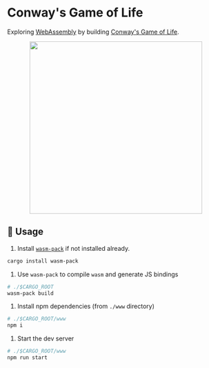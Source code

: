 # Conway's Game of Life
Exploring [WebAssembly][wasm] by building [Conway's Game of Life][gol].

<div align="center">
  <img src="https://github.com/asher-gh/conways_game_of_life_wasm/assets/74317567/9afbf808-719c-49c0-8947-8a4c3cf90ea0"
    width=400px>
</div>

[wasm]: https://webassembly.org/
[gol]: https://en.wikipedia.org/wiki/Conway%27s_Game_of_Life

## 🚴 Usage

1. Install [`wasm-pack`](https://rustwasm.github.io/wasm-pack/installer/) if not installed already.

```sh
cargo install wasm-pack
```

1. Use `wasm-pack` to compile `wasm` and generate JS bindings

```sh
# ./$CARGO_ROOT
wasm-pack build
```

1. Install npm dependencies (from `./www` directory)

```sh
# ./$CARGO_ROOT/www
npm i
```

1. Start the dev server

```sh
# ./$CARGO_ROOT/www
npm run start
```
